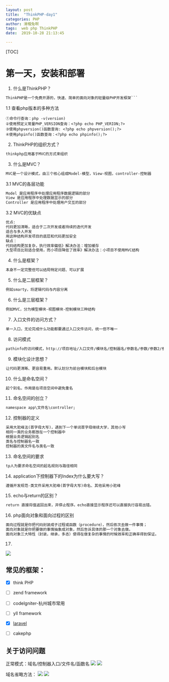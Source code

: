 ```yaml
---
layout: post
title:  "ThinkPHP-day1"
categories: PHP
author: 滑稽兔啊
tags:  web php ThinkPHP
date:  2019-10-28 21:13:45

---
```


[TOC]

# 第一天，安装和部署













1. 什么是ThinkPHP？

```html
ThinkPHP是一个免费开源的，快速、简单的面向对象的轻量级PHP开发框架```
```

1.1 查看php版本的多种方法

```php+html
①命令行查询：php -v(version)
②使用预定义常量PHP_VERSION查询：<?php echo PHP_VERION;?>
③使用phpversion()函数查询: <?php echo phpversion();?>
④使用phpinfo()函数查询：<?php echo phpinfo();?>
```

2. ThinkPHP的组织方式？

```html
thinkphp应用基于MVC的方式来组织
```

3. 什么是MVC？

```html
MVC是一个设计模式，由三个核心组成Model-模型，View-视图，controller-控制器
```

3.1 MVC的各层功能

```html
Model 是应用程序中处理应用程序数据逻辑的部分
View 是应用程序中处理数据显示的部分
Controller 是应用程序中处理用户交互的部分
```
3.2 MVC的优缺点
```html
优点:
代码更加清晰，适合于二次开发或者持续的迭代开发
适合与多人开发
用这种结构开发项目的底层和代码更加安全
缺点：
代码结构更加复杂，执行效率偏低》解决办法：增加缓存
大型项目比较适合使用，而小项目降低了效率》解决办法：小项目不使用MVC结构
```
4. 什么是框架？

```html
本身不一定完整但可以结局特定问题、可以扩展
```

5. 什么是二层框架？

```html
例如smarty，将逻辑代码与内容分离
```

6. 什么是三层框架？

```html
例如MVC，分为模型模块-视图模块-控制模块三种结构
```

7. 入口文件的访问方式？

```html
单一入口，无论完成什么功能都要通过入口文件访问，统一但不唯一
```

8. 访问模式

```html
pathinfo的访问模式，http://项目地址/入口文件/模块名/控制器名/参数名/参数/参数2/参数2...静态后缀
```

9. 模块化设计思想？

```html
让代码更清晰、更容易重用。默认划分为前台模块和后台模块
```

10. 什么是命名空间？

```html
起个别名，作用是在项目空间中避免重名
```

11. 命名空间的创立？

```html
namespace app\文件名\controller;
```

12. 控制器的定义

```html
采用大驼峰法(首字母大写)，遇到下一个单词首字母继续大学，其他小写
相同一类的业务都放在一个控制器中
根据业务逻辑起别名
类名与控制器名一致
控制器的类文件名与类名一致
```

13. 命名空间的要求

```html
tp人为要求命名空间的起名规则与路径相同
```

14. application下控制器下的Index为什么要大写？

```html
遵循开发规范-类文件采用大驼峰(首字母大写)命名、其他采用小驼峰
```

15. echo与return的区别？

```html
return 直接将值返回出来，并停止程序。echo直接显示程序还可以直接执行容易出错。
```

16. php面向对象和面向过程的区别

```html
面向过程就是你把代码封装成子过程或函数（procedure），然后依次去做一件事情；
面向对象就是你把要做的事情抽象成对象，然后告诉具体的那一个对象去做。
面向对象三大特性（封装，继承，多态）使得在做复杂的事情的时候效率和正确率得到保证。
```

17.
![](https://j1109053660.oss-cn-hangzhou.aliyuncs.com/img/20191028114731.png)




## 常见的框架：

- [x] think PHP
- [ ] zend framework
- [ ] codelgniter-杭州城市常用
- [ ] yll framework
- [x] [laravel](https://www.golaravel.com/)
- [ ] cakephp



## 关于访问问题

正常模式：域名/控制器入口/文件名/函数名
![](https://j1109053660.oss-cn-hangzhou.aliyuncs.com/img/20191028193611.png)
![](https://j1109053660.oss-cn-hangzhou.aliyuncs.com/img/20191028193523.png)

域名省略方法：
![](https://j1109053660.oss-cn-hangzhou.aliyuncs.com/img/20191028193248.png)
![](https://j1109053660.oss-cn-hangzhou.aliyuncs.com/img/20191028193400.png)

